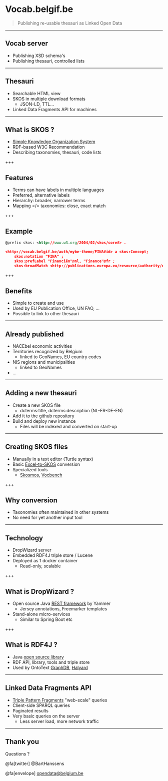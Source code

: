 # Vocab.belgif.be


> Publishing re-usable thesauri as Linked Open Data

---

## Vocab server

- Publishing XSD schema's
- Publishing thesauri, controlled lists

---

## Thesauri

- Searchable HTML view
- SKOS in multiple download formats
  - JSON-LD, TTL...
- Linked Data Fragments API for machines

---

## What is SKOS ?

- [Simple Knowledge Organization System](https://www.w3.org/2004/02/skos/)
- RDF-based W3C Recommendation
- Describing taxonomies, thesauri, code lists

+++

## Features

- Terms can have labels in multiple languages
- Preferred, alternative labels
- Hierarchy: broader, narrower terms
- Mapping =/= taxonomies: close, exact match

+++

## Example

```xml
@prefix skos: <http://www.w3.org/2004/02/skos/core#> .

<http://vocab.belgif.be/auth/mybe-theme/FINA#id> a skos:Concept;
    skos:notation "FINA" ;
    skos:prefLabel "Financiën"@nl, "Finance"@fr ;
    skos:broadMatch <http://publications.europa.eu/resource/authority/data-theme/ECON> .
```

+++

## Benefits

- Simple to create and use
- Used by EU Publication Office, UN FAO, ...
- Possible to link to other thesauri

---

## Already published

- NACEbel economic activities
- Territories recognized by Belgium
   - linked to GeoNames, EU country codes
- NIS regions and municipalities
  - linked to GeoNames
- ...

---

## Adding a new thesauri

- Create a new SKOS file
  - dcterms:title, dcterms:description (NL-FR-DE-EN)
- Add it to the github repository
- Build and deploy new instance
  - Files will be indexed and converted on start-up

---

## Creating SKOS files

- Manually in a text editor (Turtle syntax)
- Basic [Excel-to-SKOS](https://github.com/Fedict/lod-skosifier) conversion
- Specialized tools
  - [Skosmos](http://skosmos.org/), [Vocbench](http://vocbench.uniroma2.it/)

+++

## Why conversion

- Taxonomies often maintained in other systems
- No need for yet another input tool

---

## Technology

- DropWizard server
- Embedded RDF4J triple store / Lucene
- Deployed as 1 docker container
  - Read-only, scalable

+++

## What is DropWizard ?

- Open source Java [REST framework](http://www.dropwizard.io) by Yammer
  - Jersey annotations, Freemarker templates
- Stand-alone micro-services
  - Similar to Spring Boot etc

+++

## What is RDF4J ?

- Java [open source library](http://rdf4j.org/)
- RDF API, library, tools and triple store
- Used by OntoText [GraphDB](https://ontotext.com/products/graphdb/), 
[Halyard](https://github.com/Merck/Halyard)

---

## Linked Data Fragments API

- [Triple Pattern Fragments](http://linkeddatafragments.org/) "web-scale" queries
- Client-side SPARQL queries
- Paginated results
- Very basic queries on the server
  - Less server load, more network traffic

---

## Thank you

Questions ? 

@fa[twitter] @BartHanssens

@fa[envelope] [opendata@belgium.be](mailto:opendata@belgium.be)